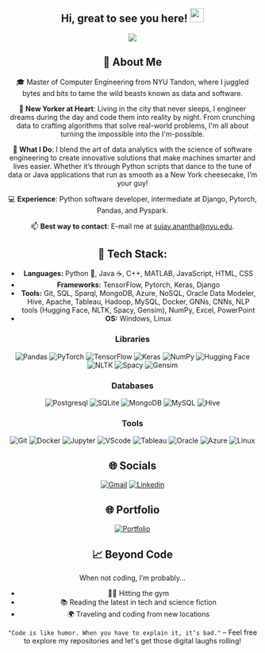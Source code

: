 <h2 align="center">
  Hi, great to see you here!
  <img src="https://media.giphy.com/media/hvRJCLFzcasrR4ia7z/giphy.gif" width="28">
</h2>
<p align="center">
    <a href="https://github.com/sujayanantha/sujayanantha"><img src="https://readme-typing-svg.herokuapp.com?color=%9370DB7&center=true&vCenter=true&lines=Welcome+to+Sujay's+profile!;Master+of+Computer+Engineering;Living+in+New+York;Always+up+for+a+coding+challenge!"></a>
</p>

<div align="center">

## 💫 About Me
🎓 Master of Computer Engineering from NYU Tandon, where I juggled bytes and bits to tame the wild beasts known as data and software.

📍 **New Yorker at Heart**: Living in the city that never sleeps, I engineer dreams during the day and code them into reality by night. From crunching data to crafting algorithms that solve real-world problems, I'm all about turning the impossible into the I'm-possible.

🚀 **What I Do**: I blend the art of data analytics with the science of software engineering to create innovative solutions that make machines smarter and lives easier. Whether it’s through Python scripts that dance to the tune of data or Java applications that run as smooth as a New York cheesecake, I’m your guy!

💻 **Experience**: Python software developer, intermediate at Django, Pytorch, Pandas, and Pyspark.

📫 **Best way to contact**: E-mail me at sujay.anantha@nyu.edu.

## 💾 Tech Stack:
- **Languages:** Python 🐍, Java ☕, C++, MATLAB, JavaScript, HTML, CSS
- **Frameworks:** TensorFlow, Pytorch, Keras, Django
- **Tools:** Git, SQL, Sparql, MongoDB, Azure, NoSQL, Oracle Data Modeler, Hive, Apache, Tableau, Hadoop, MySQL, Docker, GNNs, CNNs, NLP tools (Hugging Face, NLTK, Spacy, Gensim), NumPy, Excel, PowerPoint
- **OS:** Windows, Linux

### Libraries
![Pandas](https://img.shields.io/badge/pandas-%23150458.svg?style=for-the-badge&logo=pandas&logoColor=white) ![PyTorch](https://img.shields.io/badge/PyTorch-%23EE4C2C.svg?style=for-the-badge&logo=PyTorch&logoColor=white) ![TensorFlow](https://img.shields.io/badge/TensorFlow-%23FF6F00.svg?style=for-the-badge&logo=TensorFlow&logoColor=white) ![Keras](https://img.shields.io/badge/Keras-%23D00000.svg?style=for-the-badge&logo=Keras&logoColor=white) ![NumPy](https://img.shields.io/badge/NumPy-%23013243.svg?style=for-the-badge&logo=NumPy&logoColor=white) ![Hugging Face](https://img.shields.io/badge/Hugging%20Face-%23FFDA55.svg?style=for-the-badge&logo=Hugging%20Face&logoColor=black) ![NLTK](https://img.shields.io/badge/NLTK-%2321A1F1.svg?style=for-the-badge&logo=NLTK&logoColor=white) ![Spacy](https://img.shields.io/badge/Spacy-%2333AADD.svg?style=for-the-badge&logo=Spacy&logoColor=white) ![Gensim](https://img.shields.io/badge/Gensim-%23E34A6F.svg?style=for-the-badge&logo=Gensim&logoColor=white)

### Databases
![Postgresql](https://img.shields.io/badge/PostgreSQL-316192?style=for-the-badge&logo=postgresql&logoColor=white) ![SQLite](https://img.shields.io/badge/SQLite-07405E?style=for-the-badge&logo=sqlite&logoColor=white) ![MongoDB](https://img.shields.io/badge/MongoDB-%2347A248.svg?style=for-the-badge&logo=MongoDB&logoColor=white) ![MySQL](https://img.shields.io/badge/MySQL-4479A1?style=for-the-badge&logo=MySQL&logoColor=white) ![Hive](https://img.shields.io/badge/Hive-%23FFB000.svg?style=for-the-badge&logo=Apache%20Hive&logoColor=white) 

### Tools
![Git](https://img.shields.io/badge/Git-%23F05033.svg?style=for-the-badge&logo=Git&logoColor=white) ![Docker](https://img.shields.io/badge/Docker-%232496ED.svg?style=for-the-badge&logo=Docker&logoColor=white) ![Jupyter](https://img.shields.io/badge/Jupyter-F37626.svg?style=for-the-badge&logo=Jupyter&logoColor=white) ![VScode](https://img.shields.io/badge/Visual%20Studio%20Code-007ACC.svg?style=for-the-badge&logo=Visual-Studio-Code&logoColor=white) ![Tableau](https://img.shields.io/badge/Tableau-E97627.svg?style=for-the-badge&logo=Tableau&logoColor=white) ![Oracle](https://img.shields.io/badge/Oracle-F80000.svg?style=for-the-badge&logo=Oracle&logoColor=white) ![Azure](https://img.shields.io/badge/Azure-0078D4.svg?style=for-the-badge&logo=Microsoft%20Azure&logoColor=white)  ![Linux](https://img.shields.io/badge/Linux-FCC624?style=for-the-badge&logo=Linux&logoColor=black)

<!--
## 📊 GitHub Stats
![](https://github-readme-stats.vercel.app/api?username=Sujay-Anantha&theme=radical&hide_border=false&include_all_commits=true&count_private=true)<br/>
![](https://github-readme-stats.vercel.app/api/top-langs/?username=Sujay-Anantha&theme=radical&hide_border=false&include_all_commits=true&count_private=true&layout=compact)

## 🏆 GitHub Trophies
![](https://github-profile-trophy.vercel.app/?username=Sujay-Anantha&theme=discord&no-frame=false&no-bg=false&margin-w=4)

-->
## 🌐 Socials
[![Gmail](https://img.shields.io/badge/Gmail-D14836?style=for-the-badge&logo=gmail&logoColor=white)](mailto:sujay.anantha@nyu.edu) [![Linkedin](https://img.shields.io/badge/LinkedIn-0072b1?style=for-the-badge&logo=linkedin&logoColor=white)](https://www.linkedin.com/in/sujay-anantha-1799961b0/) 

## 🌐 Portfolio
[![Portfolio](https://img.shields.io/badge/Portfolio-000000?style=for-the-badge&logo=Portfolio&logoColor=white)](https://sujay-anantha.github.io/portfolio/)


## 📈 Beyond Code
When not coding, I’m probably...
- 🏋️‍♂️ Hitting the gym
- 📚 Reading the latest in tech and science fiction
- 🌍 Traveling and coding from new locations

`"Code is like humor. When you have to explain it, it’s bad."` – Feel free to explore my repositories and let's get those digital laughs rolling!

</div>
